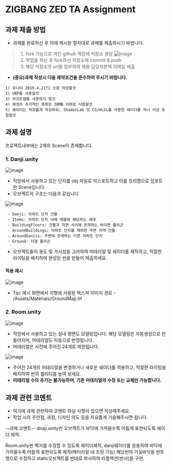 # ZIGBANG ZED TA Assignment

## 과제 제출 방법
- 과제를 완료하신 후 아래 제시된 절차대로 과제를 제출하시기 바랍니다.
>1) fork 기능으로 개인 github 계정에 저장소 생성
>![image](https://user-images.githubusercontent.com/52955606/123530093-b8479380-d731-11eb-9f65-a1da28a683e4.png)
>2) 작업을 하신 후 fork하신 저장소에 commit & push
>3) 해당 저장소의 url을 첨부하여 채용 담당자분께 이메일 제출

- **(중요)과제 작성시 다음 제약조건을 준수하여 주시기 바랍니다.**
```
1) 유니티 2019.4.21f1 으로 작성할것
2) URP를 사용할것 
3) 라이트맵을 사용하지 말것
4) 애셋의 추가적인 용량은 30MB 이하로 사용할것
5) 쉐이더는 자유롭게 작성하되, ShaderLab 및 CG/HLSL를 사용한 쉐이더를 하나 이상 포함할것
```

## 과제 설명
프로젝트내부에는 2개의 Scene이 존재합니다.
### 1. Danji.unity
![image](https://user-images.githubusercontent.com/52955606/122860977-a5137d00-d359-11eb-87b8-5cc82b3ff6f4.png)
- 직방에서 사용하고 있는 단지를 obj 파일로 익스포트하고 이를 프리팹으로 임포트한 Scene입니다.
- 오브젝트의 구조는 다음과 같습니다
 
![image](https://user-images.githubusercontent.com/52955606/122861078-cf653a80-d359-11eb-9fef-9e59731129a7.png)
```
 - Danji: 아파트 단지 건물
 - Items: 아파트 단지 내에 매물에 해당하는 세대
 - BuildingFloors: 건물과 지면 사이에 존재하는 바닥면 폴리곤
 - AroundBuildings: 아파트 단지를 제외한 주변 지역 건물 
 - AroundDanjis: 주변에 존재하는 다른 아파트 단지
 - Ground: 지형 폴리곤
```
- 오브젝트들의 용도 및 가시성을 고려하여 머테리얼 및 쉐이더를 제작하고, 적절한 라이팅을 배치하여 완성된 씬을 만들어 제출하세요.

#### 적용 예시
![image](https://user-images.githubusercontent.com/52955606/123564606-feb1f680-d7f4-11eb-847b-ef81d660fbdd.png)

- Tip: 예시 화면에서 지형에 사용된 텍스쳐 이미지 경로 - /Assets/Materials/GroundMap.tif


### 2. Room.unity
![image](https://user-images.githubusercontent.com/52955606/122860915-83b29100-d359-11eb-9f92-8e96eabb4adf.png)
- 직방에서 사용하고 있는 실내 평면도 모델링입니다. 해당 모델링은 자동생성으로 만들어지며, 머테리얼도 자동으로 반영됩니다.
- 머테리얼은 사전에 주어진 24개로 제한됩니다.

![image](https://user-images.githubusercontent.com/52955606/123564979-4c7b2e80-d7f6-11eb-9c7e-eee4c9a6d7eb.png)

- 주어진 24개의 머테리얼을 변경하거나 새로운 쉐이더를 적용하고, 적절한 라이팅을 배치하여 씬의 퀄리티를 높여 보세요. 
- **머테리얼 수의 추가는 불가능하며, 기존 머테리얼의 수정 또는 교체만 가능합니다.**

## 과제 관련 코멘트
- 여기에 과제 관련하여 코멘트 하실 사항이 있으면 작성해주세요.
- 작업 시의 주안점, 과정, 디자인 의도 등을 자유롭게 기술해주시면 됩니다.

--과제 코멘트--
dnaji.unity씬
오브젝트가 바닥에 가까울수록 어둡게 표현되도록 쉐이더 제작.

Room.unity씬
벽지를 수정할 수 있도록 쉐이더제작, danji쉐이더를 응용하여 바닥에 가까울수록 어둡게 표현되도록 제작(메터리얼 내 조정 가능)
해당씬의 거실바닥을 반투명으로 수정하고 static오브젝트를 반대로 복사하여 리플렉션(반사)을 구현.
